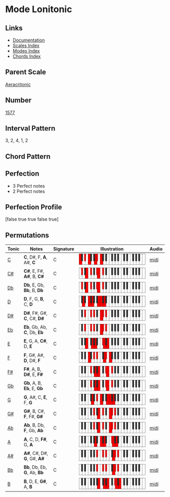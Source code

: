 # Mode Lonitonic

## Links

- [Documentation](README.md)
- [Scales Index](Scales.md)
- [Modes Index](Modes.md)
- [Chords Index](Chords.md)

## Parent Scale

[Aeracritonic](ScaleAeracritonic.md)

## Number

[1577](https://ianring.com/musictheory/scales/1577)

## Interval Pattern

3, 2, 4, 1, 2

## Chord Pattern



## Perfection

- 3 Perfect notes
- 2 Perfect notes

## Perfection Profile

[false true true false true]

## Permutations

| Tonic | Notes | Signature | Illustration | Audio |
|-------|-------|-----------|--------------|-------|
| [C](ModeCNaturalLonitonic.md) | **C**, D#, F, **A**, A#, **C** | C | ![CNaturalLonitonic](ModeCNaturalLonitonic.png) | [midi](https://github.com/edipermadi/music/blob/main/docs/ModeCNaturalLonitonic.mid?raw=true) |
| [C#](ModeCSharpLonitonic.md) | **C#**, E, F#, **A#**, B, **C#** | C | ![CSharpLonitonic](ModeCSharpLonitonic.png) | [midi](https://github.com/edipermadi/music/blob/main/docs/ModeCSharpLonitonic.mid?raw=true) |
| [Db](ModeDFlatLonitonic.md) | **Db**, E, Gb, **Bb**, B, **Db** | C | ![DFlatLonitonic](ModeDFlatLonitonic.png) | [midi](https://github.com/edipermadi/music/blob/main/docs/ModeDFlatLonitonic.mid?raw=true) |
| [D](ModeDNaturalLonitonic.md) | **D**, F, G, **B**, C, **D** | C | ![DNaturalLonitonic](ModeDNaturalLonitonic.png) | [midi](https://github.com/edipermadi/music/blob/main/docs/ModeDNaturalLonitonic.mid?raw=true) |
| [D#](ModeDSharpLonitonic.md) | **D#**, F#, G#, **C**, C#, **D#** | C | ![DSharpLonitonic](ModeDSharpLonitonic.png) | [midi](https://github.com/edipermadi/music/blob/main/docs/ModeDSharpLonitonic.mid?raw=true) |
| [Eb](ModeEFlatLonitonic.md) | **Eb**, Gb, Ab, **C**, Db, **Eb** | C | ![EFlatLonitonic](ModeEFlatLonitonic.png) | [midi](https://github.com/edipermadi/music/blob/main/docs/ModeEFlatLonitonic.mid?raw=true) |
| [E](ModeENaturalLonitonic.md) | **E**, G, A, **C#**, D, **E** | C | ![ENaturalLonitonic](ModeENaturalLonitonic.png) | [midi](https://github.com/edipermadi/music/blob/main/docs/ModeENaturalLonitonic.mid?raw=true) |
| [F](ModeFNaturalLonitonic.md) | **F**, G#, A#, **D**, D#, **F** | C | ![FNaturalLonitonic](ModeFNaturalLonitonic.png) | [midi](https://github.com/edipermadi/music/blob/main/docs/ModeFNaturalLonitonic.mid?raw=true) |
| [F#](ModeFSharpLonitonic.md) | **F#**, A, B, **D#**, E, **F#** | C | ![FSharpLonitonic](ModeFSharpLonitonic.png) | [midi](https://github.com/edipermadi/music/blob/main/docs/ModeFSharpLonitonic.mid?raw=true) |
| [Gb](ModeGFlatLonitonic.md) | **Gb**, A, B, **Eb**, E, **Gb** | C | ![GFlatLonitonic](ModeGFlatLonitonic.png) | [midi](https://github.com/edipermadi/music/blob/main/docs/ModeGFlatLonitonic.mid?raw=true) |
| [G](ModeGNaturalLonitonic.md) | **G**, A#, C, **E**, F, **G** | C | ![GNaturalLonitonic](ModeGNaturalLonitonic.png) | [midi](https://github.com/edipermadi/music/blob/main/docs/ModeGNaturalLonitonic.mid?raw=true) |
| [G#](ModeGSharpLonitonic.md) | **G#**, B, C#, **F**, F#, **G#** | C | ![GSharpLonitonic](ModeGSharpLonitonic.png) | [midi](https://github.com/edipermadi/music/blob/main/docs/ModeGSharpLonitonic.mid?raw=true) |
| [Ab](ModeAFlatLonitonic.md) | **Ab**, B, Db, **F**, Gb, **Ab** | C | ![AFlatLonitonic](ModeAFlatLonitonic.png) | [midi](https://github.com/edipermadi/music/blob/main/docs/ModeAFlatLonitonic.mid?raw=true) |
| [A](ModeANaturalLonitonic.md) | **A**, C, D, **F#**, G, **A** | C | ![ANaturalLonitonic](ModeANaturalLonitonic.png) | [midi](https://github.com/edipermadi/music/blob/main/docs/ModeANaturalLonitonic.mid?raw=true) |
| [A#](ModeASharpLonitonic.md) | **A#**, C#, D#, **G**, G#, **A#** | C | ![ASharpLonitonic](ModeASharpLonitonic.png) | [midi](https://github.com/edipermadi/music/blob/main/docs/ModeASharpLonitonic.mid?raw=true) |
| [Bb](ModeBFlatLonitonic.md) | **Bb**, Db, Eb, **G**, Ab, **Bb** | C | ![BFlatLonitonic](ModeBFlatLonitonic.png) | [midi](https://github.com/edipermadi/music/blob/main/docs/ModeBFlatLonitonic.mid?raw=true) |
| [B](ModeBNaturalLonitonic.md) | **B**, D, E, **G#**, A, **B** | C | ![BNaturalLonitonic](ModeBNaturalLonitonic.png) | [midi](https://github.com/edipermadi/music/blob/main/docs/ModeBNaturalLonitonic.mid?raw=true) |

